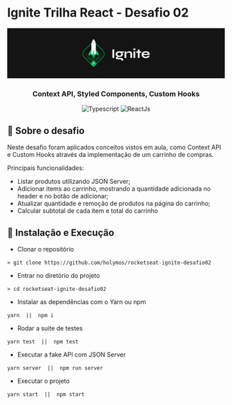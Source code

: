 # Ignite Trilha React - Desafio 02

<img alt="Ignite" src="./assets/ignite.png" />

<h3 align="center">
  Context API, Styled Components, Custom Hooks
</h3>

<p align="center">
  <img alt="Typescript" src="https://img.shields.io/badge/TypeScript-007ACC?style=for-the-badge&logo=typescript&logoColor=white">

  <img alt="ReactJs" src="https://img.shields.io/badge/React-20232A?style=for-the-badge&logo=react&logoColor=61DAFB">
</p>

## :rocket: Sobre o desafio

Neste desafio foram aplicados conceitos vistos em aula, como Context API e Custom Hooks através da implementação de um carrinho de compras.

Principais funcionalidades:

- Listar produtos utilizando JSON Server;
- Adicionar items ao carrinho, mostrando a quantidade adicionada no header e no botão de adicionar;
- Atualizar quantidade e remoção de produtos na página do carrinho;
- Calcular subtotal de cada item e total do carrinho

## :wrench: Instalação e Execução

- Clonar o repositório

```
> git clone https://github.com/holymos/rocketseat-ignite-desafio02
```

- Entrar no diretório do projeto

```
> cd rocketseat-ignite-desafio02
```

- Instalar as dependências com o Yarn ou npm

```
yarn  ||  npm i
```

- Rodar a suite de testes

```
yarn test  ||  npm test
```

- Executar a fake API com JSON Server

```
yarn server  ||  npm run server
```

- Executar o projeto

```
yarn start  ||  npm start
```
